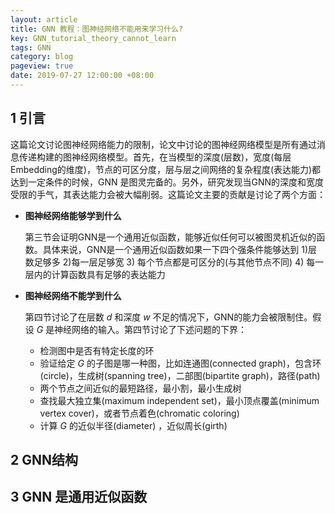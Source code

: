 ```yaml
---
layout: article
title: GNN 教程：图神经网络不能用来学习什么?
key: GNN_tutorial_theory_cannot_learn
tags: GNN
category: blog
pageview: true
date: 2019-07-27 12:00:00 +08:00
---
```


## 1 引言

这篇论文讨论图神经网络能力的限制，论文中讨论的图神经网络模型是所有通过消息传递构建的图神经网络模型。首先，在当模型的深度(层数)，宽度(每层Embedding的维度)，节点的可区分度，层与层之间网络的复杂程度(表达能力)都达到一定条件的时候，GNN 是图灵完备的。另外，研究发现当GNN的深度和宽度受限的手气，其表达能力会被大幅削弱。这篇论文主要的贡献是讨论了两个方面：

- **图神经网络能够学到什么** 

  第三节会证明GNN是一个通用近似函数，能够近似任何可以被图灵机近似的函数。具体来说，GNN是一个通用近似函数如果一下四个强条件能够达到 1)层数足够多 2)每一层足够宽 3) 每个节点都是可区分的(与其他节点不同) 4) 每一层内的计算函数具有足够的表达能力

- **图神经网络不能学到什么**

  第四节讨论了在层数 $d$ 和深度 $w$ 不足的情况下，GNN的能力会被限制住。假设 $G$ 是神经网络的输入。第四节讨论了下述问题的下界：

  - 检测图中是否有特定长度的环
  - 验证给定 $G$ 的子图是哪一种图，比如连通图(connected graph)，包含环(circle)，生成树(spanning tree)，二部图(bipartite graph)，路径(path)
  - 两个节点之间近似的最短路径，最小割，最小生成树
  - 查找最大独立集(maximum independent set)，最小顶点覆盖(minimum vertex cover)，或者节点着色(chromatic coloring)
  - 计算 $G$ 的近似半径(diameter) ，近似周长(girth)



## 2 GNN结构



## 3  GNN 是通用近似函数























